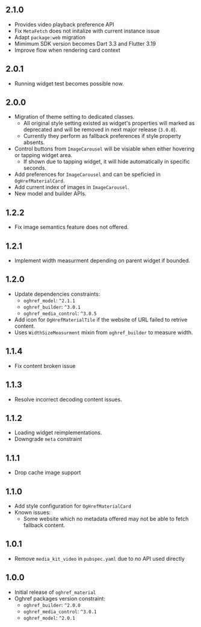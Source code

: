 ## 2.1.0

* Provides video playback preference API
* Fix `MetaFetch` does not initalize with current instance issue
* Adapt `package:web` migration
* Mimimum SDK version becomes Dart 3.3 and Flutter 3.19
* Improve flow when rendering card context

## 2.0.1

* Running widget test becomes possible now.

## 2.0.0

* Migration of theme setting to dedicated classes.
    * All original style setting existed as widget's properties will marked as deprecated and will be removed in next major release (`3.0.0`).
    * Currently they perform as fallback preferences if style property absents.
* Control buttons from `ImageCarousel` will be visiable when either hovering or tapping widget area.
    * If shown due to tapping widget, it will hide automatically in specific seconds.
* Add preferences for `ImageCarousel` and can be speficied in `OgHrefMaterialCard`.
* Add current index of images in `ImageCarousel`.
* New model and builder APIs.

## 1.2.2

* Fix image semantics feature does not offered.

## 1.2.1

* Implement width measurment depending on parent widget if bounded.

## 1.2.0

* Update dependencies constraints:
    * `oghref_model`: `^2.1.1`
    * `oghref_builder`: `^3.0.1`
    * `oghref_media_control`: `^3.0.5`
* Add icon for `OgHrefMaterialTile` if the website of URL failed to retrive content.
* Uses `WidthSizeMeasurment` mixin from `oghref_builder` to measure width.

## 1.1.4

* Fix content broken issue

## 1.1.3

* Resolve incorrect decoding content issues.

## 1.1.2

* Loading widget reimplementations.
* Downgrade `meta` constraint

## 1.1.1

* Drop cache image support

## 1.1.0

* Add style configuration for `OgHrefMaterialCard`
* Known issues:
    * Some website which no metadata offered may not be able to fetch fallback content.

## 1.0.1

* Remove `media_kit_video` in `pubspec.yaml` due to no API used directly

## 1.0.0

* Initial release of `oghref_material`
* Oghref packages version constraint:
    * `oghref_builder`: `^2.0.0`
    * `oghref_media_control`: `^3.0.1`
    * `oghref_model`: `^2.0.1`
